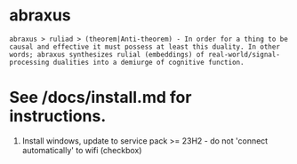 # abraxus

`abraxus > ruliad > (theorem|Anti-theorem) - In order for a thing to be causal and effective it must possess at least this duality. In other words; abraxus synthesizes rulial (embeddings) of real-world/signal-processing dualities into a demiurge of cognitive function.`


# See /docs/install.md for instructions.
1) Install windows, update to service pack >= 23H2 - do not 'connect automatically' to wifi (checkbox)

